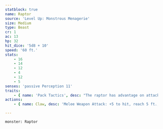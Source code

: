 ```yaml
---
statblock: true
name: Raptor
source: 'Level Up: Monstrous Menagerie'
size: Medium
type: Beast
cr: 1
ac: 13
hp: 32
hit_dice: '5d8 + 10'
speed: '60 ft.'
stats:
    - 16
    - 14
    - 12
    - 4
    - 12
    - 5
senses: 'passive Perception 11'
traits:
    - { name: 'Pack Tactics', desc: "The raptor has advantage on attack rolls against a creature if at least one of the raptor's allies is within 5 feet of the creature and not incapacitated." }
actions:
    - { name: Claw, desc: 'Melee Weapon Attack: +5 to hit, reach 5 ft., one target. Hit: 8 (1d10 + 3) slashing damage. If the target is a Medium or smaller creature, it makes a DC 13 Strength saving throw, falling prone on a failure.' }

---
```

```statblock
monster: Raptor
```
